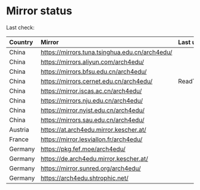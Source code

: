 <script src="./time.js"></script>
# Mirror status
Last check: <script type="text/javascript">localize(1750494619.0292194);</script>

|Country|Mirror|Last update|
|:------|:-----|:----------|
|China|https://mirrors.tuna.tsinghua.edu.cn/arch4edu/|<script type="text/javascript">localize(1750488260);</script>|
|China|https://mirrors.aliyun.com/arch4edu/|<script type="text/javascript">localize(1750488260);</script>|
|China|https://mirrors.bfsu.edu.cn/arch4edu/|<script type="text/javascript">localize(1750445222);</script>|
|China|https://mirrors.cernet.edu.cn/arch4edu/|ReadTimeout|
|China|https://mirror.iscas.ac.cn/arch4edu/|<script type="text/javascript">localize(1750445222);</script>|
|China|https://mirrors.nju.edu.cn/arch4edu/|<script type="text/javascript">localize(1750402166);</script>|
|China|https://mirror.nyist.edu.cn/arch4edu/|<script type="text/javascript">localize(1750445222);</script>|
|China|https://mirrors.sau.edu.cn/arch4edu/|<script type="text/javascript">localize(1731653531);</script>|
|Austria|https://at.arch4edu.mirror.kescher.at/|<script type="text/javascript">localize(1750445222);</script>|
|France|https://mirror.lesviallon.fr/arch4edu/|<script type="text/javascript">localize(1750488260);</script>|
|Germany|https://pkg.fef.moe/arch4edu/|<script type="text/javascript">localize(1750445222);</script>|
|Germany|https://de.arch4edu.mirror.kescher.at/|<script type="text/javascript">localize(1750445222);</script>|
|Germany|https://mirror.sunred.org/arch4edu/|<script type="text/javascript">localize(1750445222);</script>|
|Germany|https://arch4edu.shtrophic.net/|<script type="text/javascript">localize(1750445222);</script>|

<script src="./tablefilter/tablefilter.js"></script>
<script src="./table.js"></script>